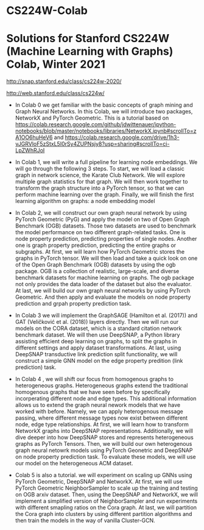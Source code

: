 # CS224W-Colab
# Solutions for Stanford CS224W (Machine Learning with Graphs) Colab, Winter 2021

http://snap.stanford.edu/class/cs224w-2020/

http://web.stanford.edu/class/cs224w/

- In Colab 0 we get familiar with the basic concepts of graph mining and Graph Neural Networks.
In this Colab, we will introduce two packages, NetworkX and PyTorch Geometric. This is a tutorial based on  https://colab.research.google.com/github/jdwittenauer/ipython-notebooks/blob/master/notebooks/libraries/NetworkX.ipynb#scrollTo=zA1OO6huHeV6 and  https://colab.research.google.com/drive/1h3-vJGRVloF5zStxL5I0rSy4ZUPNsjy8?usp=sharing#scrollTo=ci-LpZWhRJoI 

- In Colab 1, we will write a full pipeline for learning node embeddings. We will go through the following 3 steps.
To start, we will load a classic graph in network science, the Karate Club Network. We will explore multiple graph statistics for that graph.
We will then work together to transform the graph structure into a PyTorch tensor, so that we can perform machine learning over the graph.
Finally, we will finish the first learning algorithm on graphs: a node embedding model
- In Colab 2, we will construct our own graph neural network by using PyTorch Geometric (PyG) and apply the model on two of Open Graph Benchmark (OGB) datasets. Those two datasets are used to benchmark the model performance on two different graph-related tasks. One is node property prediction, predicting properties of single nodes. Another one is graph property prediction, predicting the entire graphs or subgraphs.
At first, we will learn how PyTorch Geometric stores the graphs in PyTorch tensor.
We will then load and take a quick look on one of the Open Graph Benchmark (OGB) datasets by using the ogb package. OGB is a collection of realistic, large-scale, and diverse benchmark datasets for machine learning on graphs. The ogb package not only provides the data loader of the dataset but also the evaluator.
At last, we will build our own graph neural networks by using PyTorch Geometric. And then apply and evaluate the models on node property prediction and grpah property prediction task.
- In Colab 3 we will implement the GraphSAGE (Hamilton et al. (2017)) and GAT (Veličković et al. (2018)) layers directly. Then we will run our models on the CORA dataset, which is a standard citation network benchmark dataset.
We will then use DeepSNAP, a Python library assisting efficient deep learning on graphs, to split the graphs in different settings and apply dataset transformations.
At last, using DeepSNAP transductive link prediction split functionality, we will construct a simple GNN model on the edge property predition (link prediction) task.
- In Colab 4 , we will shift our focus from homogenous graphs to heterogeneous graphs. Heterogeneous graphs extend the traditional homogenous graphs that we have seen before by specifically incorperating different node and edge types. This additional information allows us to extend the graph neural nework models that we have worked with before. Namely, we can apply heterogenous message passing, where different message types now exist between different node, edge type relationships.
At first, we will learn how to transform NetworkX graphs into DeepSNAP representations. Additionally, we will dive deeper into how DeepSNAP stores and represents heterogeneous graphs as PyTorch Tensors.
Then, we will build our own heterogenous graph neural netowrk models using PyTorch Geonetric and DeepSNAP on node property prediction task. To evaluate these models, we will use our model on the heterogeneous ACM dataset.
- Colab 5 is also a tutorial. we will experiment on scaling up GNNs using PyTorch Geometric, DeepSNAP and NetworkX.
At first, we will use PyTorch Geometric NeighborSampler to scale up the training and testing on OGB arxiv dataset.
Then, using the DeepSNAP and NetworkX, we will implement a simplified version of NeighborSampler and run experiments with different smapling ratios on the Cora graph.
At last, we will partition the Cora graph into clusters by using different partition algorithms and then train the models in the way of vanilla Cluster-GCN.
